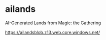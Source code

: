 # ailands
AI-Generated Lands from Magic: the Gathering

https://ailandsblob.z13.web.core.windows.net/
